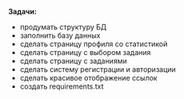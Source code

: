 **Задачи:**

- продумать структуру БД
- заполнить базу данных
- сделать страницу профиля со статистикой
- сделать страницу с выбором задания
- сделать страницу с заданиями
- сделать систему регистрации и авторизации
- сделать красивое отображение ссылок
- создать requirements.txt

